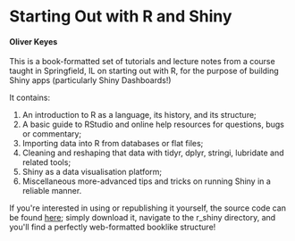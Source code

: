 # Starting Out with R and Shiny
#### Oliver Keyes

This is a book-formatted set of tutorials and lecture notes from a course taught in Springfield, IL on starting out with R, for the purpose of building Shiny apps (particularly Shiny Dashboards!)

It contains:

1. An introduction to R as a language, its history, and its structure;
2. A basic guide to RStudio and online help resources for questions, bugs or commentary;
3. Importing data into R from databases or flat files;
4. Cleaning and reshaping that data with tidyr, dplyr, stringi, lubridate and related tools;
5. Shiny as a data visualisation platform;
6. Miscellaneous more-advanced tips and tricks on running Shiny in a reliable manner.

If you're interested in using or republishing it yourself, the source code can be found [here](https://github.com/Ironholds/simpler); simply download it, navigate to the r_shiny directory, and you'll find a perfectly web-formatted booklike structure!
